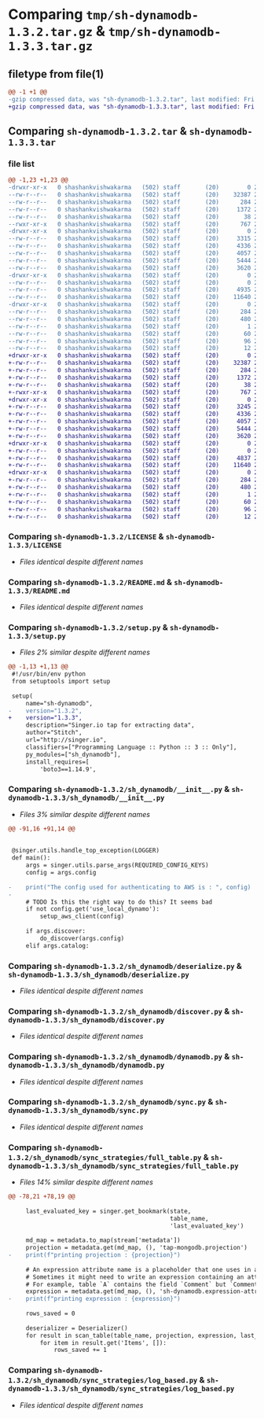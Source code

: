 # Comparing `tmp/sh-dynamodb-1.3.2.tar.gz` & `tmp/sh-dynamodb-1.3.3.tar.gz`

## filetype from file(1)

```diff
@@ -1 +1 @@
-gzip compressed data, was "sh-dynamodb-1.3.2.tar", last modified: Fri Jul  7 08:33:12 2023, max compression
+gzip compressed data, was "sh-dynamodb-1.3.3.tar", last modified: Fri Jul  7 09:00:24 2023, max compression
```

## Comparing `sh-dynamodb-1.3.2.tar` & `sh-dynamodb-1.3.3.tar`

### file list

```diff
@@ -1,23 +1,23 @@
-drwxr-xr-x   0 shashankvishwakarma   (502) staff       (20)        0 2023-07-07 08:33:12.374046 sh-dynamodb-1.3.2/
--rw-r--r--   0 shashankvishwakarma   (502) staff       (20)    32387 2023-07-04 06:05:27.000000 sh-dynamodb-1.3.2/LICENSE
--rw-r--r--   0 shashankvishwakarma   (502) staff       (20)      284 2023-07-07 08:33:12.373622 sh-dynamodb-1.3.2/PKG-INFO
--rw-r--r--   0 shashankvishwakarma   (502) staff       (20)     1372 2023-07-06 09:31:12.000000 sh-dynamodb-1.3.2/README.md
--rw-r--r--   0 shashankvishwakarma   (502) staff       (20)       38 2023-07-07 08:33:12.374194 sh-dynamodb-1.3.2/setup.cfg
--rwxr-xr-x   0 shashankvishwakarma   (502) staff       (20)      767 2023-07-07 08:33:02.000000 sh-dynamodb-1.3.2/setup.py
-drwxr-xr-x   0 shashankvishwakarma   (502) staff       (20)        0 2023-07-07 08:33:12.367747 sh-dynamodb-1.3.2/sh_dynamodb/
--rw-r--r--   0 shashankvishwakarma   (502) staff       (20)     3315 2023-07-06 12:36:07.000000 sh-dynamodb-1.3.2/sh_dynamodb/__init__.py
--rw-r--r--   0 shashankvishwakarma   (502) staff       (20)     4336 2023-07-04 06:05:27.000000 sh-dynamodb-1.3.2/sh_dynamodb/deserialize.py
--rw-r--r--   0 shashankvishwakarma   (502) staff       (20)     4057 2023-07-06 09:31:27.000000 sh-dynamodb-1.3.2/sh_dynamodb/discover.py
--rw-r--r--   0 shashankvishwakarma   (502) staff       (20)     5444 2023-07-07 08:32:55.000000 sh-dynamodb-1.3.2/sh_dynamodb/dynamodb.py
--rw-r--r--   0 shashankvishwakarma   (502) staff       (20)     3620 2023-07-06 09:31:27.000000 sh-dynamodb-1.3.2/sh_dynamodb/sync.py
-drwxr-xr-x   0 shashankvishwakarma   (502) staff       (20)        0 2023-07-07 08:33:12.372417 sh-dynamodb-1.3.2/sh_dynamodb/sync_strategies/
--rw-r--r--   0 shashankvishwakarma   (502) staff       (20)        0 2023-07-04 06:05:27.000000 sh-dynamodb-1.3.2/sh_dynamodb/sync_strategies/__init__.py
--rw-r--r--   0 shashankvishwakarma   (502) staff       (20)     4935 2023-07-06 09:31:27.000000 sh-dynamodb-1.3.2/sh_dynamodb/sync_strategies/full_table.py
--rw-r--r--   0 shashankvishwakarma   (502) staff       (20)    11640 2023-07-06 09:31:27.000000 sh-dynamodb-1.3.2/sh_dynamodb/sync_strategies/log_based.py
-drwxr-xr-x   0 shashankvishwakarma   (502) staff       (20)        0 2023-07-07 08:33:12.370685 sh-dynamodb-1.3.2/sh_dynamodb.egg-info/
--rw-r--r--   0 shashankvishwakarma   (502) staff       (20)      284 2023-07-07 08:33:12.000000 sh-dynamodb-1.3.2/sh_dynamodb.egg-info/PKG-INFO
--rw-r--r--   0 shashankvishwakarma   (502) staff       (20)      480 2023-07-07 08:33:12.000000 sh-dynamodb-1.3.2/sh_dynamodb.egg-info/SOURCES.txt
--rw-r--r--   0 shashankvishwakarma   (502) staff       (20)        1 2023-07-07 08:33:12.000000 sh-dynamodb-1.3.2/sh_dynamodb.egg-info/dependency_links.txt
--rw-r--r--   0 shashankvishwakarma   (502) staff       (20)       60 2023-07-07 08:33:12.000000 sh-dynamodb-1.3.2/sh_dynamodb.egg-info/entry_points.txt
--rw-r--r--   0 shashankvishwakarma   (502) staff       (20)       96 2023-07-07 08:33:12.000000 sh-dynamodb-1.3.2/sh_dynamodb.egg-info/requires.txt
--rw-r--r--   0 shashankvishwakarma   (502) staff       (20)       12 2023-07-07 08:33:12.000000 sh-dynamodb-1.3.2/sh_dynamodb.egg-info/top_level.txt
+drwxr-xr-x   0 shashankvishwakarma   (502) staff       (20)        0 2023-07-07 09:00:24.410313 sh-dynamodb-1.3.3/
+-rw-r--r--   0 shashankvishwakarma   (502) staff       (20)    32387 2023-07-04 06:05:27.000000 sh-dynamodb-1.3.3/LICENSE
+-rw-r--r--   0 shashankvishwakarma   (502) staff       (20)      284 2023-07-07 09:00:24.410019 sh-dynamodb-1.3.3/PKG-INFO
+-rw-r--r--   0 shashankvishwakarma   (502) staff       (20)     1372 2023-07-06 09:31:12.000000 sh-dynamodb-1.3.3/README.md
+-rw-r--r--   0 shashankvishwakarma   (502) staff       (20)       38 2023-07-07 09:00:24.410449 sh-dynamodb-1.3.3/setup.cfg
+-rwxr-xr-x   0 shashankvishwakarma   (502) staff       (20)      767 2023-07-07 08:59:30.000000 sh-dynamodb-1.3.3/setup.py
+drwxr-xr-x   0 shashankvishwakarma   (502) staff       (20)        0 2023-07-07 09:00:24.405831 sh-dynamodb-1.3.3/sh_dynamodb/
+-rw-r--r--   0 shashankvishwakarma   (502) staff       (20)     3245 2023-07-07 08:59:17.000000 sh-dynamodb-1.3.3/sh_dynamodb/__init__.py
+-rw-r--r--   0 shashankvishwakarma   (502) staff       (20)     4336 2023-07-04 06:05:27.000000 sh-dynamodb-1.3.3/sh_dynamodb/deserialize.py
+-rw-r--r--   0 shashankvishwakarma   (502) staff       (20)     4057 2023-07-06 09:31:27.000000 sh-dynamodb-1.3.3/sh_dynamodb/discover.py
+-rw-r--r--   0 shashankvishwakarma   (502) staff       (20)     5444 2023-07-07 08:32:55.000000 sh-dynamodb-1.3.3/sh_dynamodb/dynamodb.py
+-rw-r--r--   0 shashankvishwakarma   (502) staff       (20)     3620 2023-07-06 09:31:27.000000 sh-dynamodb-1.3.3/sh_dynamodb/sync.py
+drwxr-xr-x   0 shashankvishwakarma   (502) staff       (20)        0 2023-07-07 09:00:24.409491 sh-dynamodb-1.3.3/sh_dynamodb/sync_strategies/
+-rw-r--r--   0 shashankvishwakarma   (502) staff       (20)        0 2023-07-04 06:05:27.000000 sh-dynamodb-1.3.3/sh_dynamodb/sync_strategies/__init__.py
+-rw-r--r--   0 shashankvishwakarma   (502) staff       (20)     4837 2023-07-07 08:58:54.000000 sh-dynamodb-1.3.3/sh_dynamodb/sync_strategies/full_table.py
+-rw-r--r--   0 shashankvishwakarma   (502) staff       (20)    11640 2023-07-06 09:31:27.000000 sh-dynamodb-1.3.3/sh_dynamodb/sync_strategies/log_based.py
+drwxr-xr-x   0 shashankvishwakarma   (502) staff       (20)        0 2023-07-07 09:00:24.408365 sh-dynamodb-1.3.3/sh_dynamodb.egg-info/
+-rw-r--r--   0 shashankvishwakarma   (502) staff       (20)      284 2023-07-07 09:00:24.000000 sh-dynamodb-1.3.3/sh_dynamodb.egg-info/PKG-INFO
+-rw-r--r--   0 shashankvishwakarma   (502) staff       (20)      480 2023-07-07 09:00:24.000000 sh-dynamodb-1.3.3/sh_dynamodb.egg-info/SOURCES.txt
+-rw-r--r--   0 shashankvishwakarma   (502) staff       (20)        1 2023-07-07 09:00:24.000000 sh-dynamodb-1.3.3/sh_dynamodb.egg-info/dependency_links.txt
+-rw-r--r--   0 shashankvishwakarma   (502) staff       (20)       60 2023-07-07 09:00:24.000000 sh-dynamodb-1.3.3/sh_dynamodb.egg-info/entry_points.txt
+-rw-r--r--   0 shashankvishwakarma   (502) staff       (20)       96 2023-07-07 09:00:24.000000 sh-dynamodb-1.3.3/sh_dynamodb.egg-info/requires.txt
+-rw-r--r--   0 shashankvishwakarma   (502) staff       (20)       12 2023-07-07 09:00:24.000000 sh-dynamodb-1.3.3/sh_dynamodb.egg-info/top_level.txt
```

### Comparing `sh-dynamodb-1.3.2/LICENSE` & `sh-dynamodb-1.3.3/LICENSE`

 * *Files identical despite different names*

### Comparing `sh-dynamodb-1.3.2/README.md` & `sh-dynamodb-1.3.3/README.md`

 * *Files identical despite different names*

### Comparing `sh-dynamodb-1.3.2/setup.py` & `sh-dynamodb-1.3.3/setup.py`

 * *Files 2% similar despite different names*

```diff
@@ -1,13 +1,13 @@
 #!/usr/bin/env python
 from setuptools import setup
 
 setup(
     name="sh-dynamodb",
-    version="1.3.2",
+    version="1.3.3",
     description="Singer.io tap for extracting data",
     author="Stitch",
     url="http://singer.io",
     classifiers=["Programming Language :: Python :: 3 :: Only"],
     py_modules=["sh_dynamodb"],
     install_requires=[
         'boto3==1.14.9',
```

### Comparing `sh-dynamodb-1.3.2/sh_dynamodb/__init__.py` & `sh-dynamodb-1.3.3/sh_dynamodb/__init__.py`

 * *Files 3% similar despite different names*

```diff
@@ -91,16 +91,14 @@
 
 
 @singer.utils.handle_top_exception(LOGGER)
 def main():
     args = singer.utils.parse_args(REQUIRED_CONFIG_KEYS)
     config = args.config
 
-    print("The config used for authenticating to AWS is : ", config)
-
     # TODO Is this the right way to do this? It seems bad
     if not config.get('use_local_dynamo'):
         setup_aws_client(config)
 
     if args.discover:
         do_discover(args.config)
     elif args.catalog:
```

### Comparing `sh-dynamodb-1.3.2/sh_dynamodb/deserialize.py` & `sh-dynamodb-1.3.3/sh_dynamodb/deserialize.py`

 * *Files identical despite different names*

### Comparing `sh-dynamodb-1.3.2/sh_dynamodb/discover.py` & `sh-dynamodb-1.3.3/sh_dynamodb/discover.py`

 * *Files identical despite different names*

### Comparing `sh-dynamodb-1.3.2/sh_dynamodb/dynamodb.py` & `sh-dynamodb-1.3.3/sh_dynamodb/dynamodb.py`

 * *Files identical despite different names*

### Comparing `sh-dynamodb-1.3.2/sh_dynamodb/sync.py` & `sh-dynamodb-1.3.3/sh_dynamodb/sync.py`

 * *Files identical despite different names*

### Comparing `sh-dynamodb-1.3.2/sh_dynamodb/sync_strategies/full_table.py` & `sh-dynamodb-1.3.3/sh_dynamodb/sync_strategies/full_table.py`

 * *Files 14% similar despite different names*

```diff
@@ -78,21 +78,19 @@
 
     last_evaluated_key = singer.get_bookmark(state,
                                              table_name,
                                              'last_evaluated_key')
 
     md_map = metadata.to_map(stream['metadata'])
     projection = metadata.get(md_map, (), 'tap-mongodb.projection')
-    print(f"printing projection : {projection}")
 
     # An expression attribute name is a placeholder that one uses in an Amazon DynamoDB expression as an alternative to an actual attribute name.
     # Sometimes it might need to write an expression containing an attribute name that conflicts with a DynamoDB reserved word.
     # For example, table `A` contains the field `Comment` but `Comment` is a reserved word. So, it fails during fetch.
     expression = metadata.get(md_map, (), 'sh-dynamodb.expression-attributes')
-    print(f"printing expression : {expression}")
 
     rows_saved = 0
 
     deserializer = Deserializer()
     for result in scan_table(table_name, projection, expression, last_evaluated_key, config):
         for item in result.get('Items', []):
             rows_saved += 1
```

### Comparing `sh-dynamodb-1.3.2/sh_dynamodb/sync_strategies/log_based.py` & `sh-dynamodb-1.3.3/sh_dynamodb/sync_strategies/log_based.py`

 * *Files identical despite different names*

